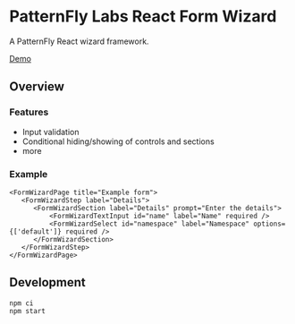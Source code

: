 # PatternFly Labs React Form Wizard

A PatternFly React wizard framework.

[Demo](https://patternfly-labs.github.io/react-form-wizard/)

## Overview

### Features

- Input validation
- Conditional hiding/showing of controls and sections
- more

### Example

```
<FormWizardPage title="Example form">
   <FormWizardStep label="Details">
      <FormWizardSection label="Details" prompt="Enter the details">
          <FormWizardTextInput id="name" label="Name" required />
          <FormWizardSelect id="namespace" label="Namespace" options={['default']} required />
      </FormWizardSection>
   </FormWizardStep>
</FormWizardPage>
```

## Development

```
npm ci
npm start
```
